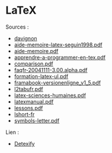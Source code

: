 # LaTeX
Sources :

* [davignon](https://dms.umontreal.ca/~davignon/MAT1720/latex/)
* [aide-memoire-latex-seguin1998.pdf](https://tex.loria.fr/general/aide-memoire-latex-seguin1998.pdf)
* [aide-memoire.pdf](http://www.edu.upmc.fr/c2i/ressources/latex/aide-memoire.pdf)
* [apprendre-a-programmer-en-tex.pdf](http://mirrors.ctan.org/info/apprendre-a-programmer-en-tex/output/apprendre-a-programmer-en-tex.pdf)
* [comparison.pdf](http://www.rtznet.nl/zink/comparison.pdf)
* [faqfr-20041111-3.00.alpha.pdf](http://faqfctt.fr.eu.org/3.00.alpha/faqfr-20041111-3.00.alpha.pdf)
* [formation-latex-ul.pdf](https://www.bibl.ulaval.ca/fichiers_site/services/formation-latex-ul.pdf)
* [framabook-versionenligne_v1_5.pdf](https://framabook.org/docs/latex/framabook-versionenligne_v1_5.pdf)
* [l2tabufr.pdf](http://mirrors.ctan.org/info/l2tabu/french/l2tabufr.pdf)
* [latex-sciences-humaines.pdf](http://tug.ctan.org/info/latex-sciences-humaines.pdf)
* [latexmanual.pdf](http://www.gang.umass.edu/~franz/latexmanual.pdf)
* [lessons.pdf](https://jacques-andre.fr/faqtypo/lessons.pdf)
* [lshort-fr](http://mirrors.ctan.org/info/lshort/french/lshort-fr.pdf)
* [symbols-letter.pdf](http://tug.ctan.org/info/symbols/comprehensive/symbols-letter.pdf)

Lien :

* [Detexify](http://detexify.kirelabs.org/classify.html)
